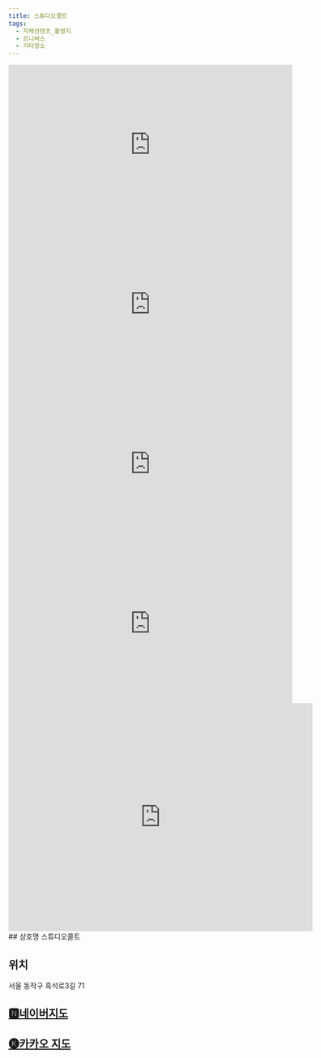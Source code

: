 ```yaml
---
title: 스튜디오콜트
tags:
  - 자체컨텐츠_촬영지
  - 르니버스
  - 기타장소
---
```

<iframe width="560" height="315" src="https://www.youtube.com/embed/zUzuXfk3NsU?si=2uAjM-IY41RuUfkN" title="YouTube video player" frameborder="0" allow="accelerometer; autoplay; clipboard-write; encrypted-media; gyroscope; picture-in-picture; web-share" referrerpolicy="strict-origin-when-cross-origin" allowfullscreen></iframe>
<iframe width="560" height="315" src="https://www.youtube.com/embed/cq8G7P4ZVl0?si=hQtaisqwhxWdpJGj" title="YouTube video player" frameborder="0" allow="accelerometer; autoplay; clipboard-write; encrypted-media; gyroscope; picture-in-picture; web-share" referrerpolicy="strict-origin-when-cross-origin" allowfullscreen></iframe>
<iframe width="560" height="315" src="https://www.youtube.com/embed/6KElijJyuAs?si=uU7MK2qyGvuRCRwe" title="YouTube video player" frameborder="0" allow="accelerometer; autoplay; clipboard-write; encrypted-media; gyroscope; picture-in-picture; web-share" referrerpolicy="strict-origin-when-cross-origin" allowfullscreen></iframe>
<iframe width="560" height="315" src="https://www.youtube.com/embed/AaIfT6exLo4?si=AqKTRSgLPWBPn62O" title="YouTube video player" frameborder="0" allow="accelerometer; autoplay; clipboard-write; encrypted-media; gyroscope; picture-in-picture; web-share" referrerpolicy="strict-origin-when-cross-origin" allowfullscreen></iframe>

<iframe src="https://www.google.com/maps/embed?pb=!1m18!1m12!1m3!1d3164.893188659751!2d126.95578511185366!3d37.5104372719367!2m3!1f0!2f0!3f0!3m2!1i1024!2i768!4f13.1!3m3!1m2!1s0x357ca1e0c3e6d203%3A0x160ef76ead50e7bf!2z7Iqk7Yqc65SU7Jik7L2c7Yq4!5e0!3m2!1sko!2skr!4v1741440067713!5m2!1sko!2skr" width="600" height="450" style="border:0;" allowfullscreen="" loading="lazy" referrerpolicy="no-referrer-when-downgrade"></iframe>
## 상호명
스튜디오콜트

## 위치
서울 동작구 흑석로3길 71


## [🅽네이버지도](https://naver.me/FnmD0Ixs)

## [🅚카카오 지도](https://place.map.kakao.com/27294363)